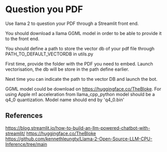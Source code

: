 # Question you PDF

Use llama 2 to question your PDF through a Streamlit front end.

You should download a llama GGML model in order to be able to provide it to the front end.

You should define a path to store the vector db of your pdf file through PATH_TO_DEFAULT_VECTORDB in utils.py

First time, provide the folder with the PDF you need to embed.
Launch vectorisation, the db will be store in the path define earlier.

Next time you can indicate the path to the vector DB and launch the bot.

GGML model could be download on https://huggingface.co/TheBloke.
For using Apple m1 acceleration from llama_cpp_python model should be a q4_0 quantization. Model name should end by 'q4_0.bin'

## References
https://blog.streamlit.io/how-to-build-an-llm-powered-chatbot-with-streamlit/
https://huggingface.co/TheBloke
https://github.com/kennethleungty/Llama-2-Open-Source-LLM-CPU-Inference/tree/main

